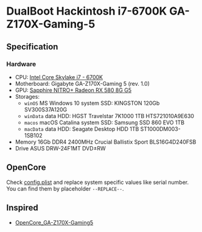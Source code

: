 # DualBoot Hackintosh i7-6700K GA-Z170X-Gaming-5
## Specification 
### Hardware
* CPU: [Intel Core Skylake i7 - 6700K](https://ark.intel.com/content/www/us/en/ark/products/88195/intel-core-i7-6700k-processor-8m-cache-up-to-4-20-ghz.html)
* Motherboard: Gigabyte GA-Z170X-Gaming 5 (rev. 1.0)
* GPU: [Sapphire NITRO+ Radeon RX 580 8G G5](https://www.sapphiretech.com/en-us/consumer/nitro-rx-580-8g-g5)
* Storages:
  * `winOS` MS Windows 10 system SSD: KINGSTON 120Gb SV300S37A120G
  * `winData` data HDD: HGST Travelstar 7K1000 1TB HTS721010A9E630
  * `macos` macOS Catalina system SSD: Samsung SSD 860 EVO 1TB
  * `macData` data HDD: Seagate Desktop HDD 1TB ST1000DM003-1SB102
* Memory 16Gb DDR4 2400MHz Crucial Ballistix Sport BLS16G4D240FSB
* Drive ASUS DRW-24F1MT DVD±RW

## OpenCore
Check [config.plist](OC/config.plist) and replace system specific values like serial number. You can find them by placeholder `--REPLACE--`.

## Inspired
* [OpenCore_GA-Z170X-Gaming5](https://github.com/barijaona/OpenCore_GA-Z170X-Gaming5)
